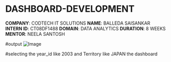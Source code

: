 # DASHBOARD-DEVELOPMENT
**COMPANY**: CODTECH IT SOLUTIONS
**NAME**: BALLEDA SAISANKAR
**INTERN ID**: CT08DF1488
**DOMAIN**: DATA ANALYTICS
**DURATION**: 8 WEEKS
**MENTOR**: NEELA SANTOSH






#output
![Image](https://github.com/user-attachments/assets/13a26b88-2314-4cc3-a31d-5879f01f90a9)


#selecting the year_id like 2003 and Territory like JAPAN the dashboard 
